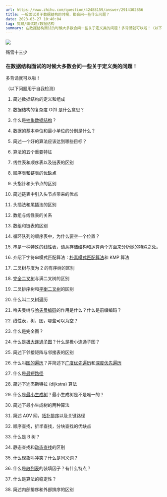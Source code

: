 ```yaml
---
url: https://www.zhihu.com/question/42488159/answer/2914302856
title: 一般面试关于数据结构的时候，都会问一些什么问题？
date: 2023-03-27 10:40:04
tag: 剪藏/面试题/数据结构
summary: 在数据结构面试的时候大多数会问一些关于定义类的问题！多背诵就可以啦！（以下问题用于自我检测）1.简述…
---
```

![](https://picx.zhimg.com/v2-4b6fbffc4df7db1bee0a1d8cfde4be57_l.jpg?source=1940ef5c)

殇雪十三少

### 在数据结构面试的时候大多数会问一些关于定义类的问题！

多背诵就可以啦！

（以下问题用于自我检测）

1. 简述数据结构的定义和组成

2. 数据结构的复杂度 O(1) 是什么意思？

3. 什么是[抽象数据结构](https://www.zhihu.com/search?q=%E6%8A%BD%E8%B1%A1%E6%95%B0%E6%8D%AE%E7%BB%93%E6%9E%84&search_source=Entity&hybrid_search_source=Entity&hybrid_search_extra=%7B%22sourceType%22%3A%22answer%22%2C%22sourceId%22%3A2914302856%7D)？

4. 数据的基本单位和最小单位的分别是什么？

5. 简述一个好的算法应该达到哪些目标？

6. 算法的五个重要特征

7. 线性表和顺序表以及链表的区别

8. 顺序表和链表的优缺点

9. 头指针和头节点的区别

10. 简述链表中引入头节点带来的优点

11. 头插法和尾插法的区别

12. 数组与线性表的关系

13. 数组和链表的区别

14. 循环队列的顺序表中，为什么要空一个位置？

15. 串是一种特殊的线性表，请从存储结构和运算两个方面来分析她的特殊之处。

16. 介绍下字符串模式匹配算法：[朴素模式匹配算法](https://www.zhihu.com/search?q=%E6%9C%B4%E7%B4%A0%E6%A8%A1%E5%BC%8F%E5%8C%B9%E9%85%8D%E7%AE%97%E6%B3%95&search_source=Entity&hybrid_search_source=Entity&hybrid_search_extra=%7B%22sourceType%22%3A%22answer%22%2C%22sourceId%22%3A2914302856%7D)和 KMP 算法

17. 二叉树与度为 2 的有序树的区别

18. [完全二叉树](https://www.zhihu.com/search?q=%E5%AE%8C%E5%85%A8%E4%BA%8C%E5%8F%89%E6%A0%91&search_source=Entity&hybrid_search_source=Entity&hybrid_search_extra=%7B%22sourceType%22%3A%22answer%22%2C%22sourceId%22%3A2914302856%7D)与满二叉树的区别

19. 二叉排序树和[平衡二叉树](https://www.zhihu.com/search?q=%E5%B9%B3%E8%A1%A1%E4%BA%8C%E5%8F%89%E6%A0%91&search_source=Entity&hybrid_search_source=Entity&hybrid_search_extra=%7B%22sourceType%22%3A%22answer%22%2C%22sourceId%22%3A2914302856%7D)的区别

20. 什么叫二叉树遍历

21. 哈夫曼树与[哈夫曼编码](https://www.zhihu.com/search?q=%E5%93%88%E5%A4%AB%E6%9B%BC%E7%BC%96%E7%A0%81&search_source=Entity&hybrid_search_source=Entity&hybrid_search_extra=%7B%22sourceType%22%3A%22answer%22%2C%22sourceId%22%3A2914302856%7D)的作用是什么？什么是前缀编码？

22. 线性表，树，图，哪些可以为空？

23. 什么是完全图？

24. 什么是[极大连通子图](https://www.zhihu.com/search?q=%E6%9E%81%E5%A4%A7%E8%BF%9E%E9%80%9A%E5%AD%90%E5%9B%BE&search_source=Entity&hybrid_search_source=Entity&hybrid_search_extra=%7B%22sourceType%22%3A%22answer%22%2C%22sourceId%22%3A2914302856%7D)？什么是极小连通子图？

25. 简述下邻接矩阵与邻接表的区别

26. 什么叫[图的遍历](https://www.zhihu.com/search?q=%E5%9B%BE%E7%9A%84%E9%81%8D%E5%8E%86&search_source=Entity&hybrid_search_source=Entity&hybrid_search_extra=%7B%22sourceType%22%3A%22answer%22%2C%22sourceId%22%3A2914302856%7D)？并简述下[广度优先遍历](https://www.zhihu.com/search?q=%E5%B9%BF%E5%BA%A6%E4%BC%98%E5%85%88%E9%81%8D%E5%8E%86&search_source=Entity&hybrid_search_source=Entity&hybrid_search_extra=%7B%22sourceType%22%3A%22answer%22%2C%22sourceId%22%3A2914302856%7D)和[深度优先遍历](https://www.zhihu.com/search?q=%E6%B7%B1%E5%BA%A6%E4%BC%98%E5%85%88%E9%81%8D%E5%8E%86&search_source=Entity&hybrid_search_source=Entity&hybrid_search_extra=%7B%22sourceType%22%3A%22answer%22%2C%22sourceId%22%3A2914302856%7D)

27. 什么是[最短路径](https://www.zhihu.com/search?q=%E6%9C%80%E7%9F%AD%E8%B7%AF%E5%BE%84&search_source=Entity&hybrid_search_source=Entity&hybrid_search_extra=%7B%22sourceType%22%3A%22answer%22%2C%22sourceId%22%3A2914302856%7D)

28. 简述下迪杰斯特拉 (dijkstra) 算法

29. 什么是[最小生成树](https://www.zhihu.com/search?q=%E6%9C%80%E5%B0%8F%E7%94%9F%E6%88%90%E6%A0%91&search_source=Entity&hybrid_search_source=Entity&hybrid_search_extra=%7B%22sourceType%22%3A%22answer%22%2C%22sourceId%22%3A2914302856%7D)？最小生成树是不是唯一的？

30. 简述下最小生成树的两种算法

31. 简述 AOV 网，[拓扑排序](https://www.zhihu.com/search?q=%E6%8B%93%E6%89%91%E6%8E%92%E5%BA%8F&search_source=Entity&hybrid_search_source=Entity&hybrid_search_extra=%7B%22sourceType%22%3A%22answer%22%2C%22sourceId%22%3A2914302856%7D)以及关键路径

32. 顺序查找，折半查找，分块查找的优缺点

33. 什么是 B 树？

34. 静态查找和[动态查找](https://www.zhihu.com/search?q=%E5%8A%A8%E6%80%81%E6%9F%A5%E6%89%BE&search_source=Entity&hybrid_search_source=Entity&hybrid_search_extra=%7B%22sourceType%22%3A%22answer%22%2C%22sourceId%22%3A2914302856%7D)的区别

35. 什么现象叫冲突？什么是同义词？

36. 什么是[散列表](https://www.zhihu.com/search?q=%E6%95%A3%E5%88%97%E8%A1%A8&search_source=Entity&hybrid_search_source=Entity&hybrid_search_extra=%7B%22sourceType%22%3A%22answer%22%2C%22sourceId%22%3A2914302856%7D)的装填因子？有什么特点？

37. 什么是算法的稳定性？

38. 简述内部排序和外部排序的区别

